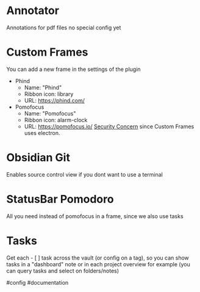 # Annotator
Annotations for pdf files 
no special config yet

# Custom Frames
You can add a new frame in the settings of the plugin 
- Phind
	- Name: "Phind"
	- Ribbon icon: library
	- URL: https://phind.com/
- Pomofocus
	- Name: "Pomofocus"
	- Ribbon icon: alarm-clock
	- URL: https://pomofocus.io/
[Security Concern](https://forum.obsidian.md/t/security-of-the-plugins/7544/2) since Custom Frames uses electron.

# Obsidian Git
Enables source control view if you dont want to use a terminal

# StatusBar Pomodoro
All you need instead of pomofocus in a frame, since we also use tasks

# Tasks
Get each - [ ] task across the vault (or config on a tag), so you can show tasks in a "dashboard" note or in each project overview for example (you can query tasks and select on folders/notes)



#config #documentation 
